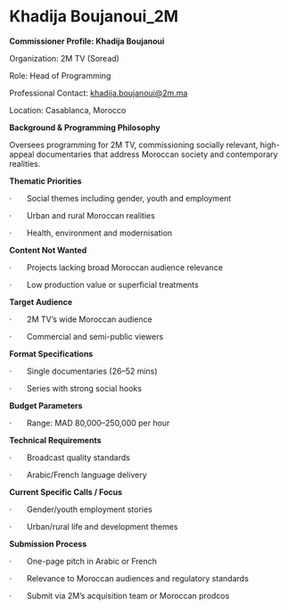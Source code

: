# Khadija Boujanoui_2M

**Commissioner Profile: Khadija Boujanoui**

Organization: 2M TV (Soread)

Role: Head of Programming

Professional Contact: khadija.boujanoui@2m.ma

Location: Casablanca, Morocco

**Background & Programming Philosophy**

Oversees programming for 2M TV, commissioning socially relevant, high-appeal documentaries that address Moroccan society and contemporary realities.

**Thematic Priorities**

·       Social themes including gender, youth and employment

·       Urban and rural Moroccan realities

·       Health, environment and modernisation

**Content Not Wanted**

·       Projects lacking broad Moroccan audience relevance

·       Low production value or superficial treatments

**Target Audience**

·       2M TV’s wide Moroccan audience

·       Commercial and semi-public viewers

**Format Specifications**

·       Single documentaries (26–52 mins)

·       Series with strong social hooks

**Budget Parameters**

·       Range: MAD 80,000–250,000 per hour

**Technical Requirements**

·       Broadcast quality standards

·       Arabic/French language delivery

**Current Specific Calls / Focus**

·       Gender/youth employment stories

·       Urban/rural life and development themes

**Submission Process**

·       One-page pitch in Arabic or French

·       Relevance to Moroccan audiences and regulatory standards

·       Submit via 2M’s acquisition team or Moroccan prodcos
